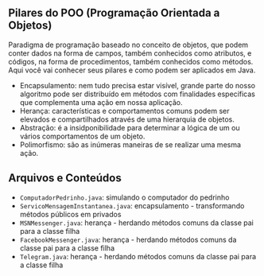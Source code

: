 ## Pilares do POO (Programação Orientada a Objetos)

Paradigma de programação baseado no conceito de objetos, que podem conter dados na forma de campos, também conhecidos como atributos, e códigos, na forma de procedimentos, também conhecidos como métodos.
Aqui você vai conhecer seus pilares e como podem ser aplicados em Java.

- Encapsulamento: nem tudo precisa estar visível, grande parte do nosso algoritmo pode ser distribuído em métodos com finalidades específicas que complementa uma ação em nossa aplicação.
- Herança: características e comportamentos comuns podem ser elevados e compartilhados através de uma hierarquia de objetos.
- Abstração: é a insidponibilidade para determinar a lógica de um ou vários comportamentos de um objeto. 
- Polimorfismo: são as inúmeras maneiras de se realizar uma mesma ação.

## Arquivos e Conteúdos
- `ComputadorPedrinho.java`: simulando o computador do pedrinho
- `ServicoMensagemInstantanea.java`: encapsulamento - transformando métodos públicos em privados
- `MSNMessenger.java`: herança - herdando métodos comuns da classe pai para a classe filha
- `FacebookMessenger.java`: herança - herdando métodos comuns da classe pai para a classe filha
- `Telegram.java`: herança - herdando métodos comuns da classe pai para a classe filha

<!-- Meanwhile, the compiled output files will be generated in the `bin` folder by default.

> If you want to customize the folder structure, open `.vscode/settings.json` and update the related settings there.

## Dependency Management

The `JAVA PROJECTS` view allows you to manage your dependencies. More details can be found [here](https://github.com/microsoft/vscode-java-dependency#manage-dependencies). -->
